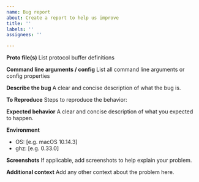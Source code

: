 ```yaml
---
name: Bug report
about: Create a report to help us improve
title: ''
labels: ''
assignees: ''

---
```


**Proto file(s)**
List protocol buffer definitions

**Command line arguments / config**
List all command line arguments or config properties

**Describe the bug**
A clear and concise description of what the bug is.

**To Reproduce**
Steps to reproduce the behavior:

**Expected behavior**
A clear and concise description of what you expected to happen.

**Environment**
 - OS: [e.g. macOS 10.14.3]
 - ghz: [e.g. 0.33.0]
 
**Screenshots**
If applicable, add screenshots to help explain your problem.

**Additional context**
Add any other context about the problem here.
